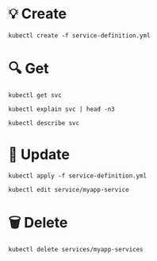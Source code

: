 # :bulb: Create
```
kubectl create -f service-definition.yml
```

# :mag: Get
```
kubectl get svc
```

```
kubectl explain svc | head -n3
```

```
kubectl describe svc
```

# :pencil: Update
```
kubectl apply -f service-definition.yml
```

```
kubectl edit service/myapp-service
```

# :wastebasket: Delete
```
kubectl delete services/myapp-services
```